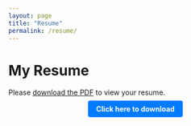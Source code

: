 ```yaml
---
layout: page
title: "Resume"
permalink: /resume/
---
```


# My Resume
<div class="resume-snippet"> 
    <object data="/assets/KurinaahResume.pdf" type="application/pdf" width="100%" height="500px">
        <p> Please <a href="/assets/KurinaahResume.pdf">download the PDF</a> to view your resume. </p>
    </object>
</div>

<div class="download-resume" style="text-align: center; margin-top: 1rem;">
    <a href="/assets/KurinaahResume.pdf" download class="btn">Click here to download</a>
</div>

<style>
.btn {
    background-color: #007BFF;
    color: #fff;
    padding: 0.5rem 1rem;
    text-decoration: none;
    border-radius: 4px;
    font-weight: bold;
}
.btn:hover {
    background-color: #0056b3;
}
 
</style>